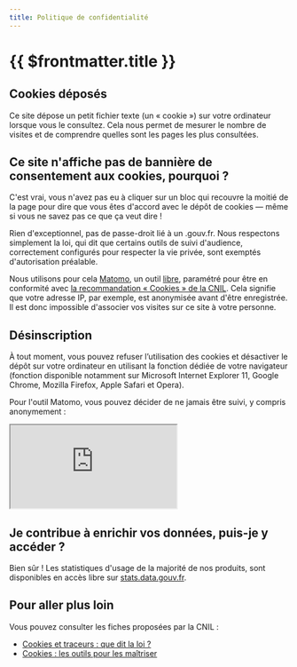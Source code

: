 ```yaml
---
title: Politique de confidentialité
---
```


# {{ $frontmatter.title }}

## Cookies déposés

Ce site dépose un petit fichier texte (un « cookie ») sur votre ordinateur lorsque vous le consultez. Cela nous permet de mesurer le nombre de visites et de comprendre quelles sont les pages les plus consultées.

## Ce site n'affiche pas de bannière de consentement aux cookies, pourquoi ?

C'est vrai, vous n'avez pas eu à cliquer sur un bloc qui recouvre la moitié de la page pour dire que vous êtes d'accord avec le dépôt de cookies — même si vous ne savez pas ce que ça veut dire !

Rien d'exceptionnel, pas de passe-droit lié à un .gouv.fr. Nous respectons simplement la loi, qui dit que certains outils de suivi d'audience, correctement configurés pour respecter la vie privée, sont exemptés d'autorisation préalable.

Nous utilisons pour cela [Matomo](https://matomo.org/), un outil [libre](https://matomo.org/free-software/), paramétré pour être en conformité avec [la recommandation « Cookies » de la CNIL](https://www.cnil.fr/fr/solutions-pour-les-cookies-de-mesure-daudience). Cela signifie que votre adresse IP, par exemple, est anonymisée avant d'être enregistrée. Il est donc impossible d'associer vos visites sur ce site à votre personne.

## Désinscription

À tout moment, vous pouvez refuser l’utilisation des cookies et désactiver le dépôt sur votre ordinateur en utilisant la fonction dédiée de votre navigateur (fonction disponible notamment sur Microsoft Internet Explorer 11, Google Chrome, Mozilla Firefox, Apple Safari et Opera).

Pour l'outil Matomo, vous pouvez décider de ne jamais être suivi, y compris anonymement :

<div class="fr-grid-row">
<iframe
  className="fr-col-12"
  title="Optout cookie"
  src="https://stats.data.gouv.fr/index.php?module=CoreAdminHome&action=optOut&language=fr&backgroundColor=&fontColor=333&fontSize=16px&fontFamily=sans-serif&overflow=visible"
></iframe>
</div>

## Je contribue à enrichir vos données, puis-je y accéder ?
Bien sûr ! Les statistiques d'usage de la majorité de nos produits, sont disponibles en accès libre sur [stats.data.gouv.fr](https://stats.data.gouv.fr).


## Pour aller plus loin

Vous pouvez consulter les fiches proposées par la CNIL :

- [Cookies et traceurs : que dit la loi ?](https://www.cnil.fr/fr/cookies-traceurs-que-dit-la-loi)
- [Cookies : les outils pour les maîtriser](https://www.cnil.fr/fr/cookies-les-outils-pour-les-maitriser)